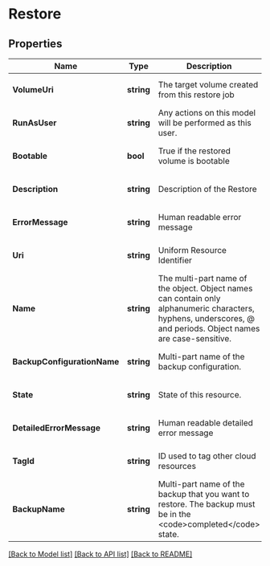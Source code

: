 # Restore

## Properties
Name | Type | Description | Notes
------------ | ------------- | ------------- | -------------
**VolumeUri** | **string** | The target volume created from this restore job | [optional] [default to null]
**RunAsUser** | **string** | Any actions on this model will be performed as this user. | [optional] [default to null]
**Bootable** | **bool** | True if the restored volume is bootable | [optional] [default to null]
**Description** | **string** | Description of the Restore | [optional] [default to null]
**ErrorMessage** | **string** | Human readable error message | [optional] [default to null]
**Uri** | **string** | Uniform Resource Identifier | [optional] [default to null]
**Name** | **string** | The multi-part name of the object. Object names can contain only alphanumeric characters, hyphens, underscores, @ and periods. Object names are case-sensitive. | [optional] [default to null]
**BackupConfigurationName** | **string** | Multi-part name of the backup configuration. | [optional] [default to null]
**State** | **string** | State of this resource. | [optional] [default to null]
**DetailedErrorMessage** | **string** | Human readable detailed error message | [optional] [default to null]
**TagId** | **string** | ID used to tag other cloud resources | [optional] [default to null]
**BackupName** | **string** | Multi-part name of the backup that you want to restore. The backup must be in the &lt;code&gt;completed&lt;/code&gt; state. | [optional] [default to null]

[[Back to Model list]](../README.md#documentation-for-models) [[Back to API list]](../README.md#documentation-for-api-endpoints) [[Back to README]](../README.md)


